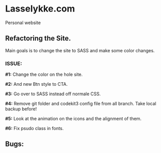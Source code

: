 # Lasselykke.com
Personal website


## Refactoring the Site. 
Main goals is to change the site to SASS and make some color changes. 

### ISSUE: 
**#1:**
Change the color on the hole site. 

**#2:** 
And new Btn style to CTA. 

**#3:** 
Go over to SASS instead off normale CSS. 

**#4:** 
Remove git folder and codekit3 config file from all branch.
Take local backup before! 

**#5:**
Look at the animation on the icons and the alignment of them. 

**#6:** 
Fix psudo class in fonts. 

## Bugs:

